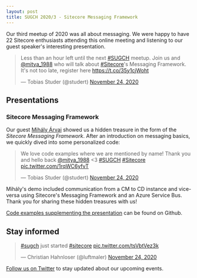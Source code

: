 ```yaml
---
layout: post
title: SUGCH 2020/3 - Sitecore Messaging Framework
---
```


Our third meetup of 2020 was all about messaging. We were happy to have 22 Sitecore enthusiasts attending this online meeting and listening to our guest speaker's interesting presentation.

<blockquote class="twitter-tweet"><p lang="en" dir="ltr">Less than an hour left until the next <a href="https://twitter.com/hashtag/SUGCH?src=hash&amp;ref_src=twsrc%5Etfw">#SUGCH</a> meetup. Join us and <a href="https://twitter.com/mitya_1988?ref_src=twsrc%5Etfw">@mitya_1988</a> who will talk about <a href="https://twitter.com/hashtag/Sitecore?src=hash&amp;ref_src=twsrc%5Etfw">#Sitecore</a>&#39;s Messaging Framework. It&#39;s not too late, register here <a href="https://t.co/35y1cjWoht">https://t.co/35y1cjWoht</a></p>&mdash; Tobias Studer (@studert) <a href="https://twitter.com/studert/status/1331241004670783489?ref_src=twsrc%5Etfw">November 24, 2020</a></blockquote> <script async src="https://platform.twitter.com/widgets.js" charset="utf-8"></script>

## Presentations

### Sitecore Messaging Framework

Our guest [Mihály Árvai](https://twitter.com/mitya_1988) showed us a hidden treasure in the form of the *Sitecore Messaging Framework*. After an introduction on messaging basics, we quickly dived into some personalized code:

<blockquote class="twitter-tweet"><p lang="en" dir="ltr">We love code examples where we are mentioned by name! Thank you and hello back <a href="https://twitter.com/mitya_1988?ref_src=twsrc%5Etfw">@mitya_1988</a> &lt;3 <a href="https://twitter.com/hashtag/SUGCH?src=hash&amp;ref_src=twsrc%5Etfw">#SUGCH</a> <a href="https://twitter.com/hashtag/Sitecore?src=hash&amp;ref_src=twsrc%5Etfw">#Sitecore</a> <a href="https://t.co/1rqWC6yfvT">pic.twitter.com/1rqWC6yfvT</a></p>&mdash; Tobias Studer (@studert) <a href="https://twitter.com/studert/status/1331259073296216064?ref_src=twsrc%5Etfw">November 24, 2020</a></blockquote> <script async src="https://platform.twitter.com/widgets.js" charset="utf-8"></script>

Mihály's demo included communication from a CM to CD instance and vice-versa using Sitecore's Messaging Framework and an Azure Service Bus. Thank you for sharing these hidden treasures with us!

[Code examples supplementing the presentation](https://github.com/Mitya88/SitecoreMessagingSamples) can be found on Github.

## Stay informed

<blockquote class="twitter-tweet"><p lang="en" dir="ltr"><a href="https://twitter.com/hashtag/sugch?src=hash&amp;ref_src=twsrc%5Etfw">#sugch</a> just started <a href="https://twitter.com/hashtag/sitecore?src=hash&amp;ref_src=twsrc%5Etfw">#sitecore</a> <a href="https://t.co/tsVbtVez3k">pic.twitter.com/tsVbtVez3k</a></p>&mdash; Christian Hahnloser (@luftmaler) <a href="https://twitter.com/luftmaler/status/1331252558229348352?ref_src=twsrc%5Etfw">November 24, 2020</a></blockquote> <script async src="https://platform.twitter.com/widgets.js" charset="utf-8"></script>


[Follow us on Twitter](https://twitter.com/sugch) to stay updated about our upcoming events.
